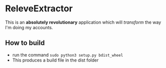 # ReleveExtractor

This is an **absolutely revolutionary** application which will *transform* the way I'm doing my accounts. 

## How to build
- run the command `sudo python3 setup.py bdist_wheel`
- This produces a build file in the dist folder
